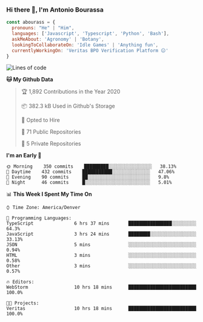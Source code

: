 ### Hi there 👋, I'm Antonio Bourassa

```javascript
const abourass = {
  pronouns: "He" | "Him",
  languages: ['Javascript', 'Typescript', 'Python', 'Bash'],
  askMeAbout: 'Agronomy' | 'Botany',
  lookingToCollaborateOn: 'Idle Games' | 'Anything fun',
  currentlyWorkingOn: 'Veritas BPO Verification Platform 😑'
}
```

<!--START_SECTION:waka-->
![Lines of code](https://img.shields.io/badge/From%20Hello%20World%20I%27ve%20Written-28.0%20million%20lines%20of%20code-blue)

**🐱 My Github Data** 

> 🏆 1,892 Contributions in the Year 2020
 > 
> 📦 382.3 kB Used in Github's Storage 
 > 
> 💼 Opted to Hire
 > 
> 📜 71 Public Repositories
 > 
> 🔑 5 Private Repositories 

**I'm an Early 🐤** 

```text
🌞 Morning    350 commits    █████████░░░░░░░░░░░░░░░░   38.13% 
🌆 Daytime    432 commits    ███████████░░░░░░░░░░░░░░   47.06% 
🌃 Evening    90 commits     ██░░░░░░░░░░░░░░░░░░░░░░░   9.8% 
🌙 Night      46 commits     █░░░░░░░░░░░░░░░░░░░░░░░░   5.01%

```


📊 **This Week I Spent My Time On** 

```text
⌚︎ Time Zone: America/Denver

💬 Programming Languages: 
TypeScript               6 hrs 37 mins       ████████████████░░░░░░░░░   64.3% 
JavaScript               3 hrs 24 mins       ████████░░░░░░░░░░░░░░░░░   33.13% 
JSON                     5 mins              ░░░░░░░░░░░░░░░░░░░░░░░░░   0.94% 
HTML                     3 mins              ░░░░░░░░░░░░░░░░░░░░░░░░░   0.58% 
Other                    3 mins              ░░░░░░░░░░░░░░░░░░░░░░░░░   0.57%

🔥 Editors: 
WebStorm                 10 hrs 18 mins      █████████████████████████   100.0%

🐱‍💻 Projects: 
Veritas                  10 hrs 18 mins      █████████████████████████   100.0%

```


<!--END_SECTION:waka-->

<!--
**Abourass/Abourass** is a ✨ _special_ ✨ repository because its `README.md` (this file) appears on your GitHub profile.

Here are some ideas to get you started:

- 🔭 I’m currently working on ...
- 🌱 I’m currently learning ...
- 👯 I’m looking to collaborate on ...
- 🤔 I’m looking for help with ...
- 💬 Ask me about ...
- 📫 How to reach me: ...
- 😄 Pronouns: ...
- ⚡ Fun fact: ...
-->
